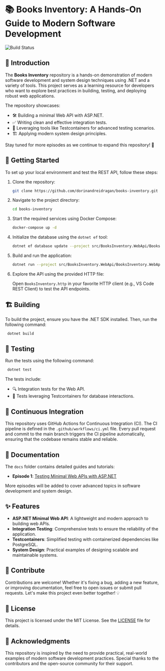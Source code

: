 # 📚 Books Inventory: A Hands-On Guide to Modern Software Development

![Build Status](https://github.com/dorinandreidragan/books-inventory/actions/workflows/ci.yml/badge.svg)

## 🚀 Introduction

The **Books Inventory** repository is a hands-on demonstration of modern software development and
system design techniques using .NET and a variety of tools. This project serves as a learning
resource for developers who want to explore best practices in building, testing, and deploying
robust web applications.

The repository showcases:

- 🛠️ Building a minimal Web API with ASP.NET.
- ✅ Writing clean and effective integration tests.
- 🐳 Leveraging tools like Testcontainers for advanced testing scenarios.
- 🏗️ Applying modern system design principles.

Stay tuned for more episodes as we continue to expand this repository! 🚀

## 🏁 Getting Started

To set up your local environment and test the REST API, follow these steps:

1. Clone the repository:

   ```bash
   git clone https://github.com/dorinandreidragan/books-inventory.git
   ```

2. Navigate to the project directory:

   ```bash
   cd books-inventory
   ```

3. Start the required services using Docker Compose:

   ```bash
   docker-compose up -d
   ```

4. Initialize the database using the `dotnet ef` tool:

   ```bash
   dotnet ef database update --project src/BooksInventory.WebApi/BooksInventory.WebApi.csproj
   ```

5. Build and run the application:

   ```bash
   dotnet run --project src/BooksInventory.WebApi/BooksInventory.WebApi.csproj
   ```

6. Explore the API using the provided HTTP file:

   Open `BooksInventory.http` in your favorite HTTP client (e.g., VS Code REST Client) to test the API
   endpoints.

## 🏗️ Building

To build the project, ensure you have the .NET SDK installed. Then, run the following command:

```bash
 dotnet build
```

## 🧪 Testing

Run the tests using the following command:

```bash
 dotnet test
```

The tests include:

- 🔍 Integration tests for the Web API.
- 🐳 Tests leveraging Testcontainers for database interactions.

## 🔄 Continuous Integration

This repository uses GitHub Actions for Continuous Integration (CI). The CI pipeline is defined in
the `.github/workflows/ci.yml` file. Every pull request and commit to the main branch triggers the CI pipeline automatically, ensuring that the codebase remains stable and reliable.

## 📖 Documentation

The `docs` folder contains detailed guides and tutorials:

- **Episode 1**: [Testing Minimal Web APIs with ASP.NET](./docs/00-testing-minimal-web-api.md)

More episodes will be added to cover advanced topics in software development and system design.

## ✨ Features

- **ASP.NET Minimal Web API**: A lightweight and modern approach to building web APIs.
- **Integration Testing**: Comprehensive tests to ensure the reliability of the application.
- **Testcontainers**: Simplified testing with containerized dependencies like PostgreSQL.
- **System Design**: Practical examples of designing scalable and maintainable systems.

## 🤝 Contribute

Contributions are welcome! Whether it's fixing a bug, adding a new feature, or improving
documentation, feel free to open issues or submit pull requests. Let's make this project even better
together! 💡

## 📜 License

This project is licensed under the MIT License. See the [LICENSE](./LICENSE) file for details.

## 🙌 Acknowledgments

This repository is inspired by the need to provide practical, real-world examples of modern software
development practices. Special thanks to the contributors and the open-source community for their
support.
